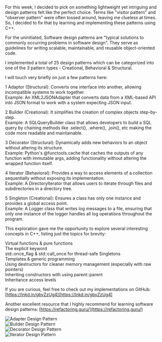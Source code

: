 For this week, I decided to pick on something lightweight yet intriguing and design patterns felt like the perfect choice. Terms like "visitor pattern" and "observer pattern" were often tossed around, leaving me clueless at times. So, I decided to fix that by learning and implementing these patterns using C++.  
  
For the uninitiated, Software design patterns are "typical solutions to commonly occurring problems in software design". They serve as guidelines for writing scalable, maintainable, and reusable object-oriented code.  
  
I implemented a total of 25 design patterns which can be categorized into one of the 3 pattern types - Creational, Behavioral & Structural.   
  
I will touch very briefly on just a few patterns here:  
  
1 Adaptor (Structural): Converts one interface into another, allowing incompatible systems to work together.  
Example: An XML2JSONAdapter that converts data from a XML-based API into JSON format to work with a system expecting JSON input.  
  
2 Builder (Creational): It simplifies the creation of complex objects step-by-step.  
Example: A SQLQueryBuilder class that allows developers to build a SQL query by chaining methods like .select(), .where(), .join(), etc making the code more readable and maintainable.  
  
3 Decorator (Structural): Dynamically adds new behaviors to an object without altering its structure.  
Example: Python's @functools.cache that caches the outputs of any function with immutable args, adding functionality without altering the wrapped function itself.  
  
4 Iterator (Behavioral): Provides a way to access elements of a collection sequentially without exposing its implementation.  
Example: A DirectoryIterator that allows users to iterate through files and subdirectories in a directory tree.  
  
5 Singleton (Creational): Ensures a class has only one instance and provides a global access point.  
Example: A Logger class that writes log messages to a file, ensuring that only one instance of the logger handles all log operations throughout the program.  
  
This exploration gave me the opportunity to explore several interesting concepts in C++, listing just the topics for brevity:  
  
Virtual functions & pure functions  
The explicit keyword  
std::once_flag & std::call_once for thread-safe Singletons  
Templates & generic programming  
Using destructors for cleaner memory management (especially with raw pointers)  
Inheriting constructors with using parent::parent  
Inheritance access levels  
  
If you are curious, feel free to check out my implementations on GitHub: [https://lnkd.in/gbvZzUg4](https://lnkd.in/gbvZzUg4)  
  
Another excellent resource that I highly recommend for learning software design patterns: [https://refactoring.guru/](https://refactoring.guru/)

![Adapter Design Pattern](images/14.01.jpg)  
![Builder Design Pattern](images/14.02.jpg)  
![Decorator Design Pattern](images/14.03.jpg)  
![Iterator Design Pattern](images/14.04.jpg)  

